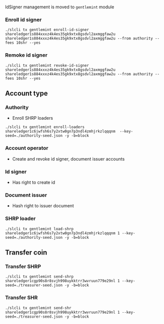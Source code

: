 #
IdSigner management is moved to `gentlemint` module

### Enroll id signer
```
./slcli tx gentlemint enroll-id-signer shareledger1s884xxxz4k4es35gk9xtx8gsdvl2axmggfaw2u shareledger1s884xxxz4k4es35gk9xtx8gsdvl2axmggfaw2u --from authority --fees 10shr --yes
```
### Remoke id signer
```
./slcli tx gentlemint revoke-id-signer shareledger1s884xxxz4k4es35gk9xtx8gsdvl2axmggfaw2u shareledger1s884xxxz4k4es35gk9xtx8gsdvl2axmggfaw2u --from authority --fees 10shr --yes
```

## Account type
### Authority
- Enroll SHRP loaders
```
./slcli tx gentlemint enroll-loaders shareledger1c6jwfsh6s7y2xtw0gn7p3ndl4zmhjrkzlqqqnm  --key-seed=./authority-seed.json -y -b=block
```

### Account operator
- Create and revoke id signer, document issuer accounts
### Id signer
- Has right to create id
### Document issuer
- Hash right to issuer document

### SHRP loader
```
./slcli tx gentlemint load-shrp shareledger1c6jwfsh6s7y2xtw0gn7p3ndl4zmhjrkzlqqqnm 1 --key-seed=./authority-seed.json -y -b=block
```

## Transfer coin
### Transfer SHRP
```
./slcli tx gentlemint send-shrp shareledger1cgp90s8r8svjh998uykktrr3wvruun779e29nl 1 --key-seed=./treasurer-seed.json -y -b=block
```
### Transfer SHR
```
./slcli tx gentlemint send-shr shareledger1cgp90s8r8svjh998uykktrr3wvruun779e29nl 1 --key-seed=./treasurer-seed.json -y -b=block
```